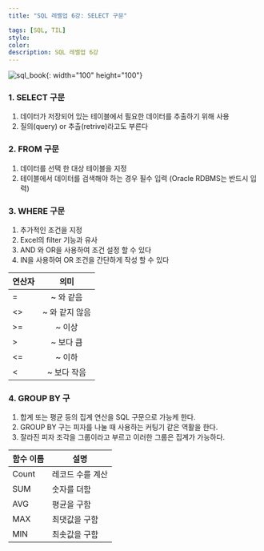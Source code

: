 ```yaml
---
title: "SQL 레벨업 6강: SELECT 구문"

tags: [SQL, TIL]
style:
color:
description: SQL 레벨업 6강
---
```

![sql_book](http://www.hanbit.co.kr/data/books/B4250257160_l.jpg){: width="100" height="100"}

### 1. SELECT 구문
1. 데이터가 저장되어 있는 테이블에서 필요한 데이터를 추출하기 위해 사용
2. 질의(query) or 추출(retrive)라고도 부른다

### 2. FROM 구문
1. 데이터를 선택 한 대상 테이블을 지정
2. 테이블에서 데이터를 검색해야 하는 경우 필수 입력 (Oracle RDBMS는 반드시 입력)

### 3. WHERE 구문
1. 추가적인 조건을 지정
2. Excel의 filter 기능과 유사 
3. AND 와 OR을 사용하여 조건 설정 할 수 있다
4. IN을 사용하여 OR 조건을 간단하게 작성 할 수 있다 <br />

|연산자|의미|
|:----|:----:|
|=|~ 와 같음|
|<>|~ 와 같지 않음|
|>=|~ 이상|
|>|~ 보다 큼|
|<=|~ 이하|
|<|~ 보다 작음|

### 4. GROUP BY 구
1.  합계 또는 평균 등의 집계 연산을 SQL 구문으로 가능케 한다.
2. GROUP BY 구는 피자를 나눌 때 사용하는 커팅기 같은 역활을 한다.
3. 잘라진 피자 조각을 그룹이라고 부르고 이러한 그룹은 집계가 가능하다. <br />

|함수 이름|<center>설명</center>|
|:-----|-------------------|
|Count|레코드 수를 계산|
|SUM|숫자를 더함|
|AVG|평균을 구함|
|MAX|최댓값을 구함|
|MIN|최솟값을 구함|

